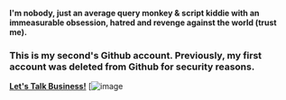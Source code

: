 **I'm nobody, just an average query monkey & script kiddie with an immeasurable obsession, hatred and revenge against the world (trust me).**
### This is my second's Github account. Previously, my first account was deleted from Github for security reasons.
**[Let's Talk Business!](https://script.google.com/macros/s/AKfycbwjwfoeTnGEm2j66BeGftcUzP3D8izbBWbulQqR6wAy6qzydZBjyZowhzBTL8YOOl6G/exec)**
[![image](https://github.com/user-attachments/assets/fc4401d3-1f60-46ee-8429-c5ca676c7e1c)



<!---
bahruprojects/bahruprojects is a ✨ special ✨ repository because its `README.md` (this file) appears on your GitHub profile.
You can click the Preview link to take a look at your changes.
--->


